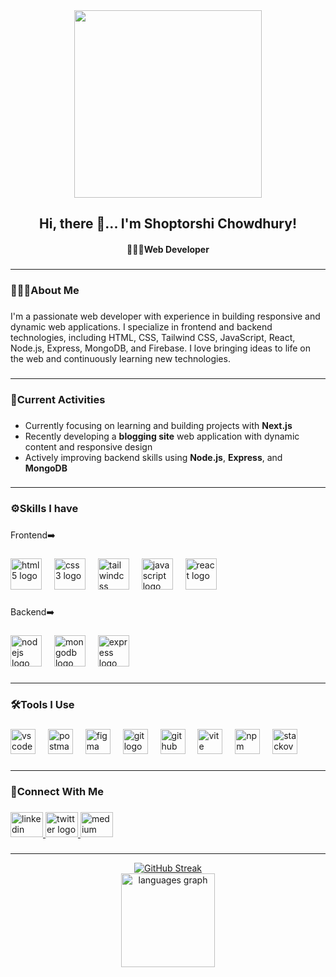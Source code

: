 <div align="center">
  <img height="300" src="https://i.ibb.co.com/C3jyq4fx/github-Background.png"  />
</div>

###

<h2 align="center">Hi, there 👋... I'm Shoptorshi Chowdhury!</h2>
<h4 align="center">👩🏻‍💻Web Developer</h4>

###
---

<h3 align="left">🙋🏻‍♀️About Me</h3>

###

<p align="left">I'm a passionate web developer with experience in building responsive and dynamic web applications. I specialize in frontend and backend technologies, including HTML, CSS, Tailwind CSS, JavaScript, React, Node.js, Express, MongoDB, and Firebase. I love bringing ideas to life on the web and continuously learning new technologies.</p>

###

---

<h3 align="left">🧩Current Activities</h3>

###

- Currently focusing on learning and building projects with **Next.js**  
- Recently developing a **blogging site** web application with dynamic content and responsive design  
- Actively improving backend skills using **Node.js**, **Express**, and **MongoDB**

###

---

<h3 align="left">⚙️Skills I have</h3>

###

<p align="left">Frontend➡️</p>

###

<div align="left">
  <img src="https://cdn.simpleicons.org/html5/E34F26" height="50" alt="html5 logo"  />
  <img width="12" />
  <img src="https://cdn.simpleicons.org/css3/1572B6" height="50" alt="css3 logo"  />
  <img width="12" />
  <img src="https://cdn.simpleicons.org/tailwindcss/06B6D4" height="50" alt="tailwindcss logo"  />
  <img width="12" />
  <img src="https://cdn.jsdelivr.net/gh/devicons/devicon/icons/javascript/javascript-original.svg" height="50" alt="javascript logo"  />
  <img width="12" />
  <img src="https://cdn.simpleicons.org/react/61DAFB" height="50" alt="react logo"  />
</div>

###

<p align="left">Backend➡️</p>

###

<div align="left">
  <img src="https://cdn.simpleicons.org/nodedotjs/339933" height="50" alt="nodejs logo"  />
  <img width="12" />
  <img src="https://skillicons.dev/icons?i=mongodb" height="50" alt="mongodb logo"  />
  <img width="12" />
  <img src="https://skillicons.dev/icons?i=express" height="50" alt="express logo"  />
</div>

###

---

<h3 align="left">🛠️Tools I Use</h3>

###

<div align="left">
  <img src="https://cdn.jsdelivr.net/gh/devicons/devicon/icons/vscode/vscode-original.svg" height="40" alt="vscode logo"  />
  <img width="12" />
  <img src="https://cdn.simpleicons.org/postman/FF6C37" height="40" alt="postman logo"  />
  <img width="12" />
  <img src="https://skillicons.dev/icons?i=figma" height="40" alt="figma logo"  />
  <img width="12" />
  <img src="https://cdn.simpleicons.org/git/F05032" height="40" alt="git logo"  />
  <img width="12" />
  <img src="https://skillicons.dev/icons?i=github" height="40" alt="github logo"  />
  <img width="12" />
  <img src="https://skillicons.dev/icons?i=vite" height="40" alt="vite logo"  />
  <img width="12" />
  <img src="https://cdn.jsdelivr.net/gh/devicons/devicon/icons/npm/npm-original-wordmark.svg" height="40" alt="npm logo"  />
  <img width="12" />
  <img src="https://skillicons.dev/icons?i=stackoverflow" height="40" alt="stackoverflow logo"  />
</div>


###

---

<h3 align="left">🔗Connect With Me</h3>

###

<div align="left">
  <a href="https://www.linkedin.com/in/shoptorshi-chowdhury/" target="_blank">
    <img src="https://raw.githubusercontent.com/maurodesouza/profile-readme-generator/master/src/assets/icons/social/linkedin/default.svg" width="52" height="40" alt="linkedin logo"  />
  </a>
  <a href="https://x.com/ShoptorshiChy" target="_blank">
    <img src="https://raw.githubusercontent.com/maurodesouza/profile-readme-generator/master/src/assets/icons/social/twitter/default.svg" width="52" height="40" alt="twitter logo"  />
  </a>
  <a href="https://shoptorshichowdhury.medium.com/" target="_blank">
    <img src="https://raw.githubusercontent.com/maurodesouza/profile-readme-generator/master/src/assets/icons/social/medium/default.svg" width="52" height="40" alt="medium logo"  />
  </a>
</div>

###

---

<div align="center">
  <a href="https://git.io/streak-stats">
    <img src="https://nirzak-streak-stats.vercel.app?user=shoptorshichowdhury&theme=tokyonight&hide_border=true" alt="GitHub Streak" />
  </a>
</div>

<div align="center">
  <img src="https://github-readme-stats.vercel.app/api/top-langs?username=shoptorshichowdhury&locale=en&hide_title=false&layout=compact&card_width=320&langs_count=5&theme=tokyonight&hide_border=true&order=2" height="150" alt="languages graph"  />
</div>



